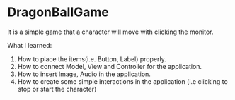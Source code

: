 # DragonBallGame
It is a simple game that a character will move with clicking the monitor.

What I learned:
1. How to place the items(i.e. Button, Label) properly.
2. How to connect Model, View and Controller for the application.
3. How to insert Image, Audio in the application.
4. How to create some simple interactions in the application
   (i.e clicking to stop or start the character)
